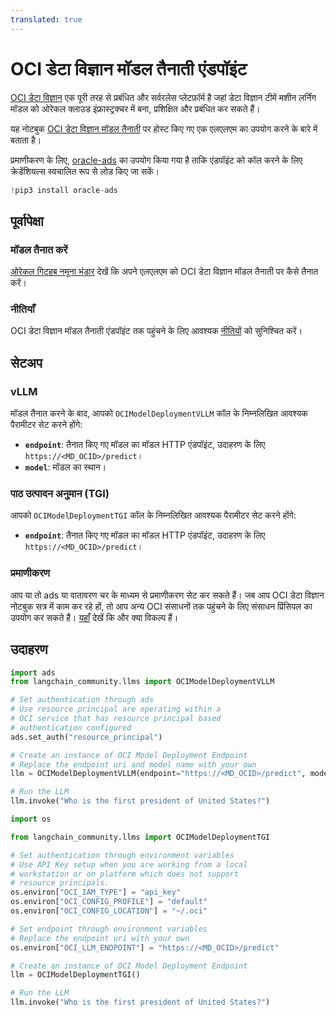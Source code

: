```yaml
---
translated: true
---
```


# OCI डेटा विज्ञान मॉडल तैनाती एंडपॉइंट

[OCI डेटा विज्ञान](https://docs.oracle.com/en-us/iaas/data-science/using/home.htm) एक पूरी तरह से प्रबंधित और सर्वरलेस प्लेटफ़ॉर्म है जहां डेटा विज्ञान टीमें मशीन लर्निंग मॉडल को ओरेकल क्लाउड इंफ्रास्ट्रक्चर में बना, प्रशिक्षित और प्रबंधित कर सकते हैं।

यह नोटबुक [OCI डेटा विज्ञान मॉडल तैनाती](https://docs.oracle.com/en-us/iaas/data-science/using/model-dep-about.htm) पर होस्ट किए गए एक एलएलएम का उपयोग करने के बारे में बताता है।

प्रमाणीकरण के लिए, [oracle-ads](https://accelerated-data-science.readthedocs.io/en/latest/user_guide/cli/authentication.html) का उपयोग किया गया है ताकि एंडपॉइंट को कॉल करने के लिए क्रेडेंशियल्स स्वचालित रूप से लोड किए जा सकें।

```python
!pip3 install oracle-ads
```

## पूर्वापेक्षा

### मॉडल तैनात करें

[ओरेकल गिटहब नमूना भंडार](https://github.com/oracle-samples/oci-data-science-ai-samples/tree/main/model-deployment/containers/llama2) देखें कि अपने एलएलएम को OCI डेटा विज्ञान मॉडल तैनाती पर कैसे तैनात करें।

### नीतियाँ

OCI डेटा विज्ञान मॉडल तैनाती एंडपॉइंट तक पहुंचने के लिए आवश्यक [नीतियों](https://docs.oracle.com/en-us/iaas/data-science/using/model-dep-policies-auth.htm#model_dep_policies_auth__predict-endpoint) को सुनिश्चित करें।

## सेटअप

### vLLM

मॉडल तैनात करने के बाद, आपको `OCIModelDeploymentVLLM` कॉल के निम्नलिखित आवश्यक पैरामीटर सेट करने होंगे:

- **`endpoint`**: तैनात किए गए मॉडल का मॉडल HTTP एंडपॉइंट, उदाहरण के लिए `https://<MD_OCID>/predict`।
- **`model`**: मॉडल का स्थान।

### पाठ उत्पादन अनुमान (TGI)

आपको `OCIModelDeploymentTGI` कॉल के निम्नलिखित आवश्यक पैरामीटर सेट करने होंगे:

- **`endpoint`**: तैनात किए गए मॉडल का मॉडल HTTP एंडपॉइंट, उदाहरण के लिए `https://<MD_OCID>/predict`।

### प्रमाणीकरण

आप या तो ads या वातावरण चर के माध्यम से प्रमाणीकरण सेट कर सकते हैं। जब आप OCI डेटा विज्ञान नोटबुक सत्र में काम कर रहे हों, तो आप अन्य OCI संसाधनों तक पहुंचने के लिए संसाधन प्रिंसिपल का उपयोग कर सकते हैं। [यहाँ](https://accelerated-data-science.readthedocs.io/en/latest/user_guide/cli/authentication.html) देखें कि और क्या विकल्प हैं।

## उदाहरण

```python
import ads
from langchain_community.llms import OCIModelDeploymentVLLM

# Set authentication through ads
# Use resource principal are operating within a
# OCI service that has resource principal based
# authentication configured
ads.set_auth("resource_principal")

# Create an instance of OCI Model Deployment Endpoint
# Replace the endpoint uri and model name with your own
llm = OCIModelDeploymentVLLM(endpoint="https://<MD_OCID>/predict", model="model_name")

# Run the LLM
llm.invoke("Who is the first president of United States?")
```

```python
import os

from langchain_community.llms import OCIModelDeploymentTGI

# Set authentication through environment variables
# Use API Key setup when you are working from a local
# workstation or on platform which does not support
# resource principals.
os.environ["OCI_IAM_TYPE"] = "api_key"
os.environ["OCI_CONFIG_PROFILE"] = "default"
os.environ["OCI_CONFIG_LOCATION"] = "~/.oci"

# Set endpoint through environment variables
# Replace the endpoint uri with your own
os.environ["OCI_LLM_ENDPOINT"] = "https://<MD_OCID>/predict"

# Create an instance of OCI Model Deployment Endpoint
llm = OCIModelDeploymentTGI()

# Run the LLM
llm.invoke("Who is the first president of United States?")
```

